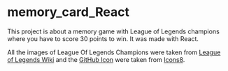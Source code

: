 # memory_card_React
This project is about a memory game with League of Legends champions where you have to score 30 points to win. It was made with React.


All the images of League Of Legends Champions were taken from <a href="https://leagueoflegends.fandom.com/wiki/List_of_champions" target="_blank">League of Legends Wiki</a> and the <a target="_blank" href="https://icons8.com/icon/52539/github">GitHub Icon</a> were taken from <a target="_blank" href="https://icons8.com">Icons8</a>.
